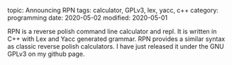 topic: Announcing RPN
tags: calculator, GPLv3, lex, yacc, c++
category: programming
date: 2020-05-02
modified: 2020-05-01

RPN is a reverse polish command line calculator and repl.   It is written in C++ with Lex and Yacc generated grammar.   RPN provides a similar syntax as classic reverse polish calculators.   I have just released it under the GNU GPLv3 on my github page.
